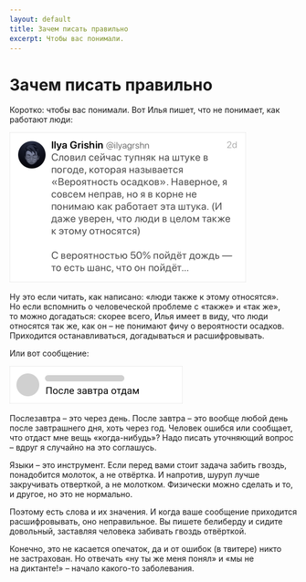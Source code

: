 ```yaml
---
layout: default
title: Зачем писать правильно
excerpt: Чтобы вас понимали.
---
```


# Зачем писать правильно

Коротко: чтобы вас понимали. Вот Илья пишет, что не понимает, как работают люди:

<img src="ig-tweet@2x.png" width="414" height="263" alt="Скриншот из твитера с неправильным употреблением «так же»"/>

Ну это если читать, как написано: «люди также к этому относятся». Но если вспомнить о человеческой проблеме с «также» и «так же», то можно догадаться: скорее всего, Илья имеет в виду, что люди относятся так же, как он – не понимают фичу о вероятности осадков. Приходится останавливаться, догадываться и расшифровывать.

Или вот сообщение:

<img src="tg-message@2x.png" width="303" height="66" alt="Скриншот сообщения, в котором человек пишет «после завтра»"/>

Послезавтра – это через день. После завтра – это вообще любой день после завтрашнего дня, хоть через год. Человек ошибся или сообщает, что отдаст мне вещь «когда-нибудь»? Надо писать уточняющий вопрос – вдруг я случайно на это соглашусь.

Языки – это инструмент. Если перед вами стоит задача забить гвоздь, понадобится молоток, а не отвёртка. И напротив, шуруп лучше закручивать отверткой, а не молотком. Физически можно сделать и то, и другое, но это не нормально.

Поэтому есть слова и их значения. И когда ваше сообщение приходится расшифровывать, оно неправильное. Вы пишете белиберду и сидите довольный, заставляя человека забивать гвоздь отвёрткой.

Конечно, это не касается опечаток, да и от ошибок (в твитере) никто не застрахован. Но отвечать «ну ты же меня понял» и «мы не на диктанте!» – начало какого-то заболевания.